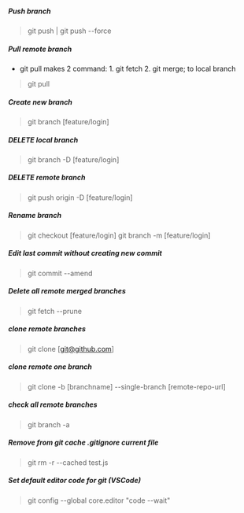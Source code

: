 ##### Push branch

> git push | git push --force

##### Pull remote branch

- git pull makes 2 command: 1. git fetch 2. git merge; to local branch

> git pull

##### Create new branch

> git branch [feature/login]

##### DELETE local branch

> git branch -D [feature/login]

##### DELETE remote branch

> git push origin -D [feature/login]

##### Rename branch

> git checkout [feature/login]
> git branch -m [feature/login]

##### Edit last commit without creating new commit

> git commit --amend

##### Delete all remote merged branches

> git fetch --prune

##### clone remote branches

> git clone [git@github.com]

##### clone remote one branch

> git clone -b [branchname] --single-branch [remote-repo-url]

##### check all remote branches

> git branch -a

##### Remove from git cache .gitignore current file

> git rm -r --cached test.js

##### Set default editor code for git (VSCode)

> git config --global core.editor "code --wait"
